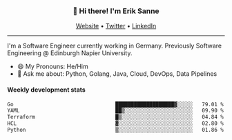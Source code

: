 <h3 align="center">👋 Hi there! I'm Erik Sanne</h3>
<p align="center">
  <a href="https://eriksanne.com">Website</a> •
  <a href="https://twitter.com/ErikKonradSanne">Twitter</a> •
  <a href="https://www.linkedin.com/in/eriksanne/">LinkedIn</a>
</p>

---
I'm a Software Engineer currently working in Germany. Previously Software Engineering @ Edinburgh Napier University.

- 😄 My Pronouns: He/Him
- 💬 Ask me about: Python, Golang, Java, Cloud, DevOps, Data Pipelines

<h4>Weekly development stats</h4>
<!--START_SECTION:waka-->

```txt
Go                                 ███████████████████▓░░░░░   79.01 %
YAML                               ██▒░░░░░░░░░░░░░░░░░░░░░░   09.90 %
Terraform                          █▒░░░░░░░░░░░░░░░░░░░░░░░   04.84 %
HCL                                ▓░░░░░░░░░░░░░░░░░░░░░░░░   02.80 %
Python                             ▒░░░░░░░░░░░░░░░░░░░░░░░░   01.86 %
```

<!--END_SECTION:waka-->
